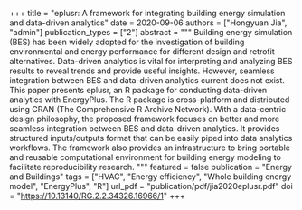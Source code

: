 +++
title = "eplusr: A framework for integrating building energy simulation and data-driven analytics"
date = 2020-09-06
authors = ["Hongyuan Jia", "admin"]
publication_types = ["2"]
abstract = """
Building energy simulation (BES) has been widely adopted for the investigation
of building environmental and energy performance for different design and
retrofit alternatives. Data-driven analytics is vital for interpreting and
analyzing BES results to reveal trends and provide useful insights. However,
seamless integration between BES and data-driven analytics current does not
exist. This paper presents eplusr, an R package for conducting data-driven
analytics with EnergyPlus. The R package is cross-platform and distributed
using CRAN (The Comprehensive R Archive Network). With a data-centric design
philosophy, the proposed framework focuses on better and more seamless
integration between BES and data-driven analytics. It provides structured
inputs/outputs format that can be easily piped into data analytics workflows.
The framework also provides an infrastructure to bring portable and reusable
computational environment for building energy modeling to facilitate
reproducibility research.
"""
featured = false
publication = "Energy and Buildings"
tags = ["HVAC", "Energy efficiency", "Whole building energy model", "EnergyPlus", "R"]
url_pdf = "publication/pdf/jia2020eplusr.pdf"
doi = "https://10.13140/RG.2.2.34326.16966/1"
+++

